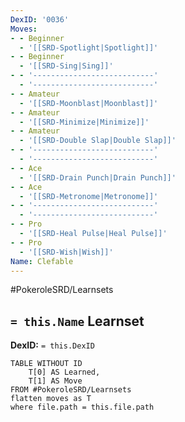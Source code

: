```yaml
---
DexID: '0036'
Moves:
- - Beginner
  - '[[SRD-Spotlight|Spotlight]]'
- - Beginner
  - '[[SRD-Sing|Sing]]'
- - '---------------------------'
  - '---------------------------'
- - Amateur
  - '[[SRD-Moonblast|Moonblast]]'
- - Amateur
  - '[[SRD-Minimize|Minimize]]'
- - Amateur
  - '[[SRD-Double Slap|Double Slap]]'
- - '---------------------------'
  - '---------------------------'
- - Ace
  - '[[SRD-Drain Punch|Drain Punch]]'
- - Ace
  - '[[SRD-Metronome|Metronome]]'
- - '---------------------------'
  - '---------------------------'
- - Pro
  - '[[SRD-Heal Pulse|Heal Pulse]]'
- - Pro
  - '[[SRD-Wish|Wish]]'
Name: Clefable
---
```


#PokeroleSRD/Learnsets

## `= this.Name` Learnset

**DexID:** `= this.DexID`

```dataview
TABLE WITHOUT ID
    T[0] AS Learned,
    T[1] AS Move
FROM #PokeroleSRD/Learnsets
flatten moves as T
where file.path = this.file.path
```
